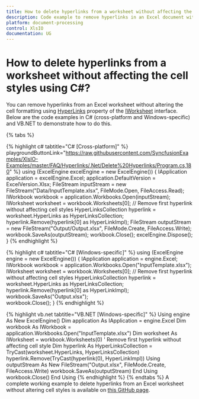 ```yaml
---
title: How to delete hyperlinks from a worksheet without affecting the cell styles using C# | Syncfusion
description: Code example to remove hyperlinks in an Excel document without removing cell formatting using Syncfusion .NET Excel library (XlsIO).
platform: document-processing
control: XlsIO
documentation: UG
---
```


# How to delete hyperlinks from a worksheet without affecting the cell styles using C#?

You can remove hyperlinks from an Excel worksheet without altering the cell formatting using [HyperLinks]( https://help.syncfusion.com/cr/document-processing/Syncfusion.XlsIO.IWorksheet.html#Syncfusion_XlsIO_IWorksheet_HyperLinks) property of the [IWorksheet]( https://help.syncfusion.com/cr/document-processing/Syncfusion.XlsIO.IWorksheet.html) interface. Below are the code examples in C# (cross-platform and Windows-specific) and VB.NET to demonstrate how to do this.

{% tabs %}

{% highlight c# tabtitle="C# [Cross-platform]" %} playgroundButtonLink="https://raw.githubusercontent.com/SyncfusionExamples/XlsIO-Examples/master/FAQ/Hyperlinks/.Net/Delete%20Hyperlinks/Program.cs,180" %}
using (ExcelEngine excelEngine = new ExcelEngine())
{
    IApplication application = excelEngine.Excel;
    application.DefaultVersion = ExcelVersion.Xlsx;
    FileStream inputStream = new FileStream("Data/InputTemplate.xlsx", FileMode.Open, FileAccess.Read);
    IWorkbook workbook = application.Workbooks.Open(inputStream);
    IWorksheet worksheet = workbook.Worksheets[0];
    // Remove first hyperlink without affecting cell styles
    HyperLinksCollection hyperlink = worksheet.HyperLinks as HyperLinksCollection;
    hyperlink.Remove(hyperlink[0] as HyperLinkImpl);
    FileStream outputStream = new FileStream("Output/Output.xlsx", FileMode.Create, FileAccess.Write);
    workbook.SaveAs(outputStream);
    workbook.Close();
    excelEngine.Dispose();
}
{% endhighlight %}

{% highlight c# tabtitle="C# [Windows-specific]" %}
using (ExcelEngine engine = new ExcelEngine())
{
    IApplication application = engine.Excel;
    IWorkbook workbook = application.Workbooks.Open("InputTemplate.xlsx");
    IWorksheet worksheet = workbook.Worksheets[0];
    // Remove first hyperlink without affecting cell styles
    HyperLinksCollection hyperlink = worksheet.HyperLinks as HyperLinksCollection;
    hyperlink.Remove(hyperlink[0] as HyperLinkImpl);
    workbook.SaveAs("Output.xlsx");    
   workbook.Close();
}
{% endhighlight %}

{% highlight vb.net tabtitle="VB.NET [Windows-specific]" %}
Using engine As New ExcelEngine()
    Dim application As IApplication = engine.Excel
    Dim workbook As IWorkbook = application.Workbooks.Open("InputTemplate.xlsx")
    Dim worksheet As IWorksheet = workbook.Worksheets(0)
    ' Remove first hyperlink without affecting cell style
    Dim hyperlink As HyperLinksCollection = TryCast(worksheet.HyperLinks, HyperLinksCollection)
    hyperlink.Remove(TryCast(hyperlink(0), HyperLinkImpl))
    Using outputStream As New FileStream("Output.xlsx", FileMode.Create, FileAccess.Write)
        workbook.SaveAs(outputStream)
    End Using
    workbook.Close()
End Using
{% endhighlight %}
{% endtabs %}
A complete working example to delete hyperlinks from an Excel worksheet without altering cell styles is available on [this GitHub page](https://github.com/SyncfusionExamples/XlsIO-Examples/tree/master/FAQ/Hyperlinks/.Net/Delete%20Hyperlinks).
